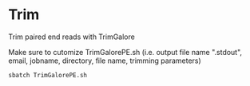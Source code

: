 
# Trim
Trim paired end reads with TrimGalore

Make sure to cutomize TrimGalorePE.sh (i.e. output file name ".stdout", email, jobname, directory, file name, trimming parameters)

```
sbatch TrimGalorePE.sh
```
